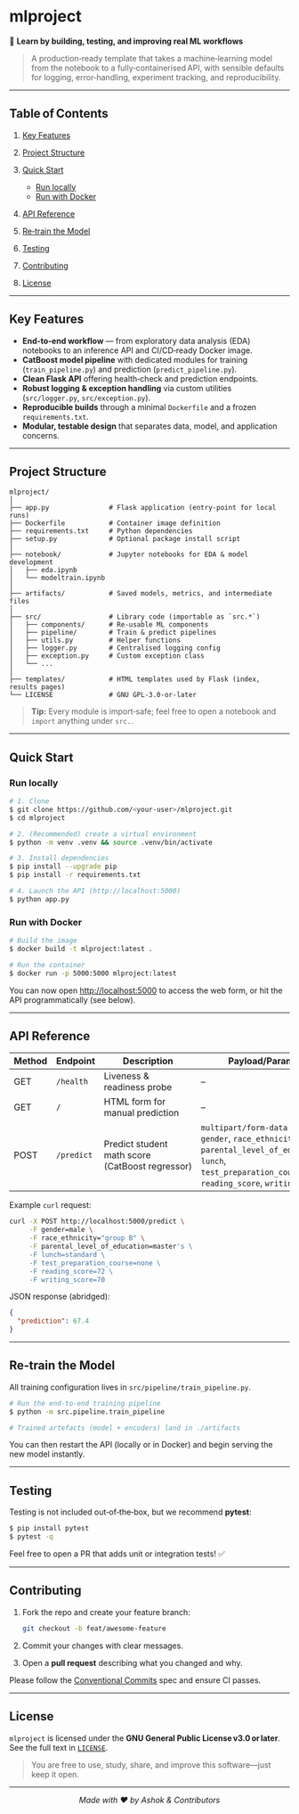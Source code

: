 # mlproject

📌 **Learn by building, testing, and improving real ML workflows**

> A production‑ready template that takes a machine‑learning model from the notebook to a fully‑containerised API, with sensible defaults for logging, error‑handling, experiment tracking, and reproducibility.

---

## Table of Contents

1. [Key Features](#key-features)
2. [Project Structure](#project-structure)
3. [Quick Start](#quick-start)

   * [Run locally](#run-locally)
   * [Run with Docker](#run-with-docker)
4. [API Reference](#api-reference)
5. [Re‑train the Model](#re-train-the-model)
6. [Testing](#testing)
7. [Contributing](#contributing)
8. [License](#license)

---

## Key Features

* **End‑to‑end workflow** ― from exploratory data analysis (EDA) notebooks to an inference API and CI/CD‑ready Docker image.
* **CatBoost model pipeline** with dedicated modules for training (`train_pipeline.py`) and prediction (`predict_pipeline.py`).
* **Clean Flask API** offering health‑check and prediction endpoints.
* **Robust logging & exception handling** via custom utilities (`src/logger.py`, `src/exception.py`).
* **Reproducible builds** through a minimal `Dockerfile` and a frozen `requirements.txt`.
* **Modular, testable design** that separates data, model, and application concerns.

---

## Project Structure

```text
mlproject/
│
├── app.py               # Flask application (entry‑point for local runs)
├── Dockerfile           # Container image definition
├── requirements.txt     # Python dependencies
├── setup.py             # Optional package install script
│
├── notebook/            # Jupyter notebooks for EDA & model development
│   ├── eda.ipynb
│   └── modeltrain.ipynb
│
├── artifacts/           # Saved models, metrics, and intermediate files
│
├── src/                 # Library code (importable as `src.*`)
│   ├── components/      # Re‑usable ML components
│   ├── pipeline/        # Train & predict pipelines
│   ├── utils.py         # Helper functions
│   ├── logger.py        # Centralised logging config
│   ├── exception.py     # Custom exception class
│   └── ...
│
├── templates/           # HTML templates used by Flask (index, results pages)
└── LICENSE              # GNU GPL‑3.0‑or‑later
```

> **Tip:** Every module is import‑safe; feel free to open a notebook and `import` anything under `src.`.

---

## Quick Start

### Run locally

```bash
# 1. Clone
$ git clone https://github.com/<your‑user>/mlproject.git
$ cd mlproject

# 2. (Recommended) create a virtual environment
$ python -m venv .venv && source .venv/bin/activate

# 3. Install dependencies
$ pip install --upgrade pip
$ pip install -r requirements.txt

# 4. Launch the API (http://localhost:5000)
$ python app.py
```

### Run with Docker

```bash
# Build the image
$ docker build -t mlproject:latest .

# Run the container
$ docker run -p 5000:5000 mlproject:latest
```

You can now open [http://localhost:5000](http://localhost:5000) to access the web form, or hit the API programmatically (see below).

---

## API Reference

| Method | Endpoint   | Description                                     | Payload/Params                                                                                                                                                |
| ------ | ---------- | ----------------------------------------------- | ------------------------------------------------------------------------------------------------------------------------------------------------------------- |
| GET    | `/health`  | Liveness & readiness probe                      | –                                                                                                                                                             |
| GET    | `/`        | HTML form for manual prediction                 | –                                                                                                                                                             |
| POST   | `/predict` | Predict student math score (CatBoost regressor) | `multipart/form‑data` fields: `gender`, `race_ethnicity`, `parental_level_of_education`, `lunch`, `test_preparation_course`, `reading_score`, `writing_score` |

Example `curl` request:

```bash
curl -X POST http://localhost:5000/predict \
     -F gender=male \
     -F race_ethnicity="group B" \
     -F parental_level_of_education=master's \
     -F lunch=standard \
     -F test_preparation_course=none \
     -F reading_score=72 \
     -F writing_score=70
```

JSON response (abridged):

```json
{
  "prediction": 67.4
}
```

---

## Re‑train the Model

All training configuration lives in `src/pipeline/train_pipeline.py`.

```bash
# Run the end‑to‑end training pipeline
$ python -m src.pipeline.train_pipeline

# Trained artefacts (model + encoders) land in ./artifacts
```

You can then restart the API (locally or in Docker) and begin serving the new model instantly.

---

## Testing

Testing is not included out‑of‑the‑box, but we recommend **pytest**:

```bash
$ pip install pytest
$ pytest -q
```

Feel free to open a PR that adds unit or integration tests! ✅

---

## Contributing

1. Fork the repo and create your feature branch:

   ```bash
   git checkout -b feat/awesome‑feature
   ```
2. Commit your changes with clear messages.
3. Open a **pull request** describing what you changed and why.

Please follow the [Conventional Commits](https://www.conventionalcommits.org/) spec and ensure CI passes.

---

## License

`mlproject` is licensed under the **GNU General Public License v3.0 or later**.  See the full text in [`LICENSE`](./LICENSE).

> You are free to use, study, share, and improve this software―just keep it open.

---

<p align="center">
  <em>Made with ❤️ by Ashok & Contributors</em>
</p>
